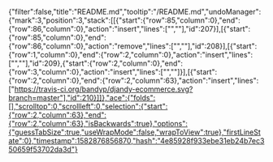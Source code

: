 {"filter":false,"title":"README.md","tooltip":"/README.md","undoManager":{"mark":3,"position":3,"stack":[[{"start":{"row":85,"column":0},"end":{"row":86,"column":0},"action":"insert","lines":["",""],"id":207}],[{"start":{"row":85,"column":0},"end":{"row":86,"column":0},"action":"remove","lines":["",""],"id":208}],[{"start":{"row":1,"column":0},"end":{"row":2,"column":0},"action":"insert","lines":["",""],"id":209},{"start":{"row":2,"column":0},"end":{"row":3,"column":0},"action":"insert","lines":["",""]}],[{"start":{"row":2,"column":0},"end":{"row":2,"column":63},"action":"insert","lines":["https://travis-ci.org/bandyp/djandy-ecommerce.svg?branch=master"],"id":210}]]},"ace":{"folds":[],"scrolltop":0,"scrollleft":0,"selection":{"start":{"row":2,"column":63},"end":{"row":2,"column":63},"isBackwards":true},"options":{"guessTabSize":true,"useWrapMode":false,"wrapToView":true},"firstLineState":0},"timestamp":1582876856870,"hash":"4e85928f933ebe31eb24b7ec350659f53702da3d"}